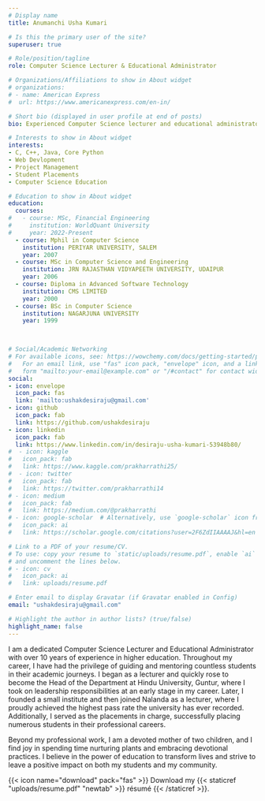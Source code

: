 ```yaml
---
# Display name
title: Anumanchi Usha Kumari

# Is this the primary user of the site?
superuser: true

# Role/position/tagline
role: Computer Science Lecturer & Educational Administrator

# Organizations/Affiliations to show in About widget
# organizations:
# - name: American Express
#  url: https://www.americanexpress.com/en-in/

# Short bio (displayed in user profile at end of posts)
bio: Experienced Computer Science lecturer and educational administrator with over 15 years of dedication to teaching, departmental leadership, and student placement services.

# Interests to show in About widget
interests:
- C, C++, Java, Core Python
- Web Devlopment
- Project Management
- Student Placements
- Computer Science Education

# Education to show in About widget
education:
  courses:
#   - course: MSc, Financial Engineering
#     institution: WorldQuant University
#     year: 2022-Present
  - course: Mphil in Computer Science
    institution: PERIYAR UNIVERSITY, SALEM
    year: 2007
  - course: MSc in Computer Science and Engineering 
    institution: JRN RAJASTHAN VIDYAPEETH UNIVERSITY, UDAIPUR 
    year: 2006
  - course: Diploma in Advanced Software Technology 
    institution: CMS LIMITED
    year: 2000
  - course: BSc in Computer Science 
    institution: NAGARJUNA UNIVERSITY
    year: 1999

 

# Social/Academic Networking
# For available icons, see: https://wowchemy.com/docs/getting-started/page-builder/#icons
#   For an email link, use "fas" icon pack, "envelope" icon, and a link in the
#   form "mailto:your-email@example.com" or "/#contact" for contact widget.
social:
- icon: envelope
  icon_pack: fas
  link: 'mailto:ushakdesiraju@gmail.com'
- icon: github
  icon_pack: fab
  link: https://github.com/ushakdesiraju
- icon: linkedin
  icon_pack: fab
  link: https://www.linkedin.com/in/desiraju-usha-kumari-53948b80/
#  - icon: kaggle
#   icon_pack: fab
#   link: https://www.kaggle.com/prakharrathi25/
#  - icon: twitter
#   icon_pack: fab
#   link: https://twitter.com/prakharrathi14
# - icon: medium 
#   icon_pack: fab
#   link: https://medium.com/@prakharrathi
# - icon: google-scholar  # Alternatively, use `google-scholar` icon from `ai` icon pack
#   icon_pack: ai
#   link: https://scholar.google.com/citations?user=2F6ZdIIAAAAJ&hl=en

# Link to a PDF of your resume/CV.
# To use: copy your resume to `static/uploads/resume.pdf`, enable `ai` icons in `params.toml`, 
# and uncomment the lines below.
# - icon: cv
#   icon_pack: ai
#   link: uploads/resume.pdf

# Enter email to display Gravatar (if Gravatar enabled in Config)
email: "ushakdesiraju@gmail.com"

# Highlight the author in author lists? (true/false)
highlight_name: false
---
```

I am a dedicated Computer Science Lecturer and Educational Administrator with over 10 years of experience in higher education. Throughout my career, I have had the privilege of guiding and mentoring countless students in their academic journeys. I began as a lecturer and quickly rose to become the Head of the Department at Hindu University, Guntur, where I took on leadership responsibilities at an early stage in my career. Later, I founded a small institute and then joined Nalanda as a lecturer, where I proudly achieved the highest pass rate the university has ever recorded. Additionally, I served as the placements in charge, successfully placing numerous students in their professional careers.

Beyond my professional work, I am a devoted mother of two children, and I find joy in spending time nurturing plants and embracing devotional practices. I believe in the power of education to transform lives and strive to leave a positive impact on both my students and my community.


{{< icon name="download" pack="fas" >}} Download my {{< staticref "uploads/resume.pdf" "newtab" >}} résumé {{< /staticref >}}.
 
